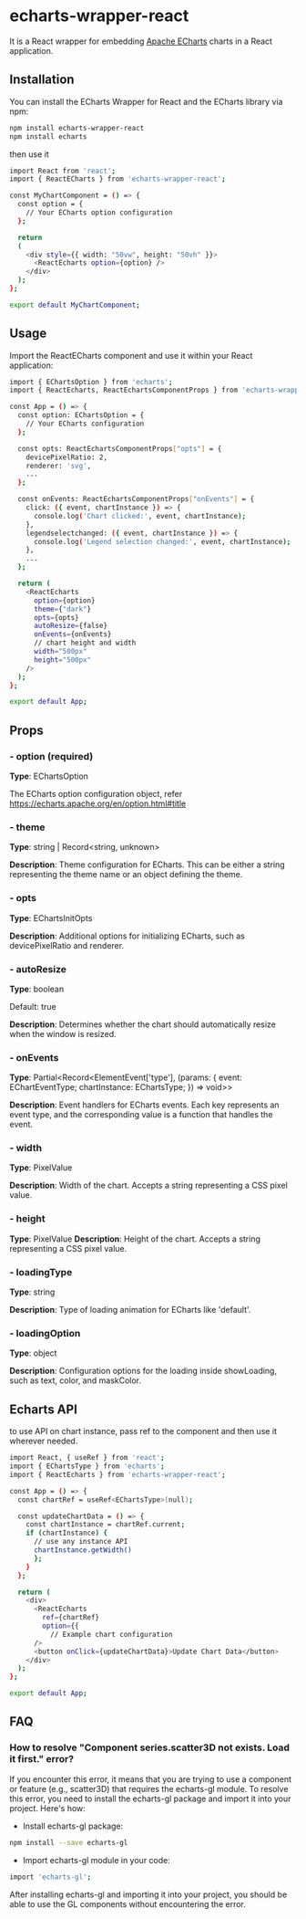 # echarts-wrapper-react

It is a React wrapper for embedding [Apache ECharts](https://echarts.apache.org/en/index.html) charts in a React application.

## Installation

You can install the ECharts Wrapper for React and the ECharts library via npm:

```bash
npm install echarts-wrapper-react
npm install echarts
```

then use it

```sh
import React from 'react';
import { ReactECharts } from 'echarts-wrapper-react';

const MyChartComponent = () => {
  const option = {
    // Your ECharts option configuration
  };

  return
  (
    <div style={{ width: "50vw", height: "50vh" }}>
      <ReactEcharts option={option} />
    </div>
  );
};

export default MyChartComponent;
```

## Usage

Import the ReactECharts component and use it within your React application:

```bash
import { EChartsOption } from 'echarts';
import { ReactEcharts, ReactEchartsComponentProps } from 'echarts-wrapper-react';

const App = () => {
  const option: EChartsOption = {
    // Your ECharts configuration
  };

  const opts: ReactEchartsComponentProps["opts"] = {
    devicePixelRatio: 2,
    renderer: 'svg',
    ...
  };

  const onEvents: ReactEchartsComponentProps["onEvents"] = {
    click: ({ event, chartInstance }) => {
      console.log('Chart clicked:', event, chartInstance);
    },
    legendselectchanged: ({ event, chartInstance }) => {
      console.log('Legend selection changed:', event, chartInstance);
    },
    ...
  };

  return (
    <ReactEcharts
      option={option}
      theme={"dark"}
      opts={opts}
      autoResize={false}
      onEvents={onEvents}
      // chart height and width
      width="500px"
      height="500px"
    />
  );
};

export default App;

```

## Props

### - option (required)

**Type**: EChartsOption

The ECharts option configuration object, refer https://echarts.apache.org/en/option.html#title

### - theme

**Type**: string | Record<string, unknown>

**Description**: Theme configuration for ECharts. This can be either a string representing the theme name or an object defining the theme.

### - opts

**Type**: EChartsInitOpts

**Description**: Additional options for initializing ECharts, such as devicePixelRatio and renderer.

### - autoResize

**Type**: boolean

Default: true

**Description**: Determines whether the chart should automatically resize when the window is resized.

### - onEvents

**Type**: Partial<Record<ElementEvent['type'], (params: { event: EChartEventType; chartInstance: EChartsType; }) => void>>

**Description**: Event handlers for ECharts events. Each key represents an event type, and the corresponding value is a function that handles the event.

### - width

**Type**: PixelValue

**Description**: Width of the chart. Accepts a string representing a CSS pixel value.

### - height

**Type**: PixelValue
**Description**: Height of the chart. Accepts a string representing a CSS pixel value.

### - loadingType

**Type**: string

**Description**: Type of loading animation for ECharts like 'default'.

### - loadingOption

**Type**: object

**Description**: Configuration options for the loading inside showLoading, such as text, color, and maskColor.

## Echarts API

to use API on chart instance, pass ref to the component and then use it wherever needed.

```sh
import React, { useRef } from 'react';
import { EChartsType } from 'echarts';
import { ReactEcharts } from 'echarts-wrapper-react';

const App = () => {
  const chartRef = useRef<EChartsType>(null);

  const updateChartData = () => {
    const chartInstance = chartRef.current;
    if (chartInstance) {
      // use any instance API
      chartInstance.getWidth()
      };
    }
  };

  return (
    <div>
      <ReactEcharts
        ref={chartRef}
        option={{
          // Example chart configuration
      />
      <button onClick={updateChartData}>Update Chart Data</button>
    </div>
  );
};

export default App;
```

## FAQ

### How to resolve "Component series.scatter3D not exists. Load it first." error?

If you encounter this error, it means that you are trying to use a component or feature (e.g., scatter3D) that requires the echarts-gl module.
To resolve this error, you need to install the echarts-gl package and import it into your project. Here's how:

- Install echarts-gl package:

```bash
npm install --save echarts-gl
```

- Import echarts-gl module in your code:

```sh
import 'echarts-gl';
```

After installing echarts-gl and importing it into your project, you should be able to use the GL components without encountering the error.
